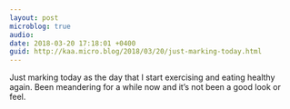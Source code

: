 ```yaml
---
layout: post
microblog: true
audio: 
date: 2018-03-20 17:18:01 +0400
guid: http://kaa.micro.blog/2018/03/20/just-marking-today.html
---
```

Just marking today as the day that I start exercising and eating healthy again. Been meandering for a while now and it’s not been a good look or feel.
